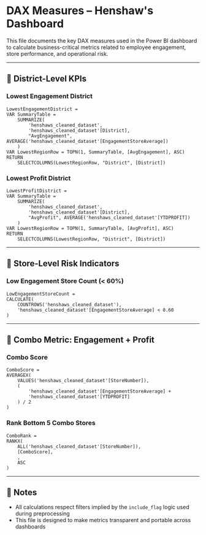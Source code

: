 
# DAX Measures – Henshaw's Dashboard

This file documents the key DAX measures used in the Power BI dashboard to calculate business-critical metrics related to employee engagement, store performance, and operational risk.

---

## 🔹 District-Level KPIs

### Lowest Engagement District
```DAX
LowestEngagementDistrict = 
VAR SummaryTable =
    SUMMARIZE(
        'henshaws_cleaned_dataset',
        'henshaws_cleaned_dataset'[District],
        "AvgEngagement", AVERAGE('henshaws_cleaned_dataset'[EngagementStoreAverage])
    )
VAR LowestRegionRow = TOPN(1, SummaryTable, [AvgEngagement], ASC)
RETURN
    SELECTCOLUMNS(LowestRegionRow, "District", [District])
```

### Lowest Profit District
```DAX
LowestProfitDistrict = 
VAR SummaryTable =
    SUMMARIZE(
        'henshaws_cleaned_dataset',
        'henshaws_cleaned_dataset'[District],
        "AvgProfit", AVERAGE('henshaws_cleaned_dataset'[YTDPROFIT])
    )
VAR LowestRegionRow = TOPN(1, SummaryTable, [AvgProfit], ASC)
RETURN
    SELECTCOLUMNS(LowestRegionRow, "District", [District])
```

---

## 🔹 Store-Level Risk Indicators

### Low Engagement Store Count (< 60%)
```DAX
LowEngagementStoreCount = 
CALCULATE(
    COUNTROWS('henshaws_cleaned_dataset'),
    'henshaws_cleaned_dataset'[EngagementStoreAverage] < 0.60
)
```

---

## 🔹 Combo Metric: Engagement + Profit

### Combo Score
```DAX
ComboScore = 
AVERAGEX(
    VALUES('henshaws_cleaned_dataset'[StoreNumber]),
    (
        'henshaws_cleaned_dataset'[EngagementStoreAverage] + 
        'henshaws_cleaned_dataset'[YTDPROFIT]
    ) / 2
)
```

### Rank Bottom 5 Combo Stores
```DAX
ComboRank = 
RANKX(
    ALL('henshaws_cleaned_dataset'[StoreNumber]),
    [ComboScore],
    ,
    ASC
)
```

---

## 📌 Notes
- All calculations respect filters implied by the `include_flag` logic used during preprocessing
- This file is designed to make metrics transparent and portable across dashboards
